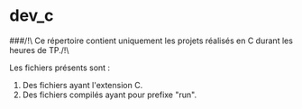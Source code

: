 # dev_c
###/!\ Ce répertoire contient uniquement les projets réalisés en C durant les heures de TP./!\

Les fichiers présents sont :
1) Des fichiers ayant l'extension C.
2) Des fichiers compilés ayant pour prefixe "run".
